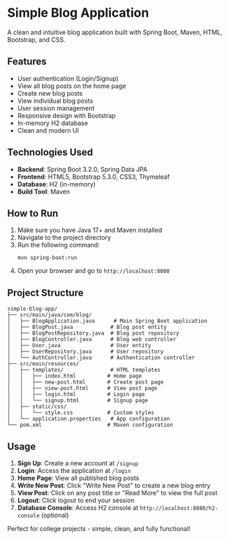 # Simple Blog Application

A clean and intuitive blog application built with Spring Boot, Maven, HTML, Bootstrap, and CSS.

## Features

- User authentication (Login/Signup)
- View all blog posts on the home page
- Create new blog posts
- View individual blog posts
- User session management
- Responsive design with Bootstrap
- In-memory H2 database
- Clean and modern UI

## Technologies Used

- **Backend**: Spring Boot 3.2.0, Spring Data JPA
- **Frontend**: HTML5, Bootstrap 5.3.0, CSS3, Thymeleaf
- **Database**: H2 (in-memory)
- **Build Tool**: Maven

## How to Run

1. Make sure you have Java 17+ and Maven installed
2. Navigate to the project directory
3. Run the following command:
   ```
   mvn spring-boot:run
   ```
4. Open your browser and go to `http://localhost:8080`

## Project Structure

```
simple-blog-app/
├── src/main/java/com/blog/
│   ├── BlogApplication.java      # Main Spring Boot application
│   ├── BlogPost.java            # Blog post entity
│   ├── BlogPostRepository.java  # Blog post repository
│   ├── BlogController.java      # Blog web controller
│   ├── User.java                # User entity
│   ├── UserRepository.java      # User repository
│   └── AuthController.java      # Authentication controller
├── src/main/resources/
│   ├── templates/               # HTML templates
│   │   ├── index.html          # Home page
│   │   ├── new-post.html       # Create post page
│   │   ├── view-post.html      # View post page
│   │   ├── login.html          # Login page
│   │   └── signup.html         # Signup page
│   ├── static/css/
│   │   └── style.css           # Custom styles
│   └── application.properties   # App configuration
└── pom.xml                     # Maven configuration
```

## Usage

1. **Sign Up**: Create a new account at `/signup`
2. **Login**: Access the application at `/login`
3. **Home Page**: View all published blog posts
4. **Write New Post**: Click "Write New Post" to create a new blog entry
5. **View Post**: Click on any post title or "Read More" to view the full post
6. **Logout**: Click logout to end your session
7. **Database Console**: Access H2 console at `http://localhost:8080/h2-console` (optional)

Perfect for college projects - simple, clean, and fully functional!